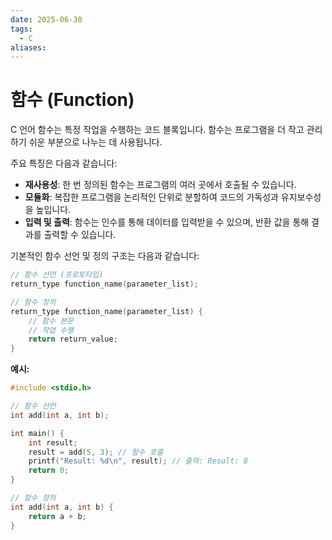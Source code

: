 ```yaml
---
date: 2025-06-30
tags:
  - C
aliases:
---
```


# 함수 (Function)

C 언어 함수는 특정 작업을 수행하는 코드 블록입니다. 함수는 프로그램을 더 작고 관리하기 쉬운 부분으로 나누는 데 사용됩니다.

주요 특징은 다음과 같습니다:
*   **재사용성**: 한 번 정의된 함수는 프로그램의 여러 곳에서 호출될 수 있습니다.
*   **모듈화**: 복잡한 프로그램을 논리적인 단위로 분할하여 코드의 가독성과 유지보수성을 높입니다.
*   **입력 및 출력**: 함수는 인수를 통해 데이터를 입력받을 수 있으며, 반환 값을 통해 결과를 출력할 수 있습니다.

기본적인 함수 선언 및 정의 구조는 다음과 같습니다:

```c
// 함수 선언 (프로토타입)
return_type function_name(parameter_list);

// 함수 정의
return_type function_name(parameter_list) {
    // 함수 본문
    // 작업 수행
    return return_value;
}
```

**예시:**

```c
#include <stdio.h>

// 함수 선언
int add(int a, int b);

int main() {
    int result;
    result = add(5, 3); // 함수 호출
    printf("Result: %d\n", result); // 출력: Result: 8
    return 0;
}

// 함수 정의
int add(int a, int b) {
    return a + b;
}
```